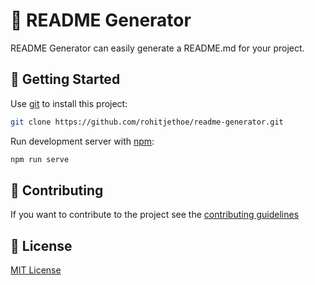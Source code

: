 # 📄 README Generator

README Generator can easily generate a README.md for your project.

## 🚀 Getting Started

Use [git](https://git-scm.com/) to install this project:
```bash
git clone https://github.com/rohitjethoe/readme-generator.git
```

Run development server with [npm](https://nodejs.org/en/):
```bash
npm run serve
```

## 📝 Contributing

If you want to contribute to the project see the [contributing guidelines](https://github.com/rohitjethoe/readme-generator/CONTRIBUTING.md)

## 📜 License
[MIT License](https://opensource.org/licenses/MIT)